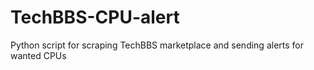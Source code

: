 # TechBBS-CPU-alert
 Python script for scraping TechBBS marketplace and sending alerts for wanted CPUs
